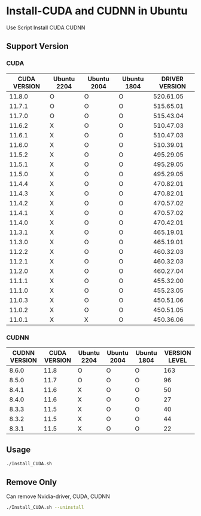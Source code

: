 # Install-CUDA and CUDNN in Ubuntu
Use Script Install CUDA CUDNN

## Support Version

### CUDA
| CUDA VERSION | Ubuntu 2204 | Ubuntu 2004 | Ubuntu 1804 |   DRIVER VERSION   |
| ------------ | ----------- | ----------- | ----------- | ------------------ |
|    11.8.0    |      O      |      O      |      O      |      520.61.05     |
|    11.7.1    |      O      |      O      |      O      |      515.65.01     |
|    11.7.0    |      O      |      O      |      O      |      515.43.04     |
|    11.6.2    |      X      |      O      |      O      |      510.47.03     |
|    11.6.1    |      X      |      O      |      O      |      510.47.03     |
|    11.6.0    |      X      |      O      |      O      |      510.39.01     |
|    11.5.2    |      X      |      O      |      O      |      495.29.05     |
|    11.5.1    |      X      |      O      |      O      |      495.29.05     |
|    11.5.0    |      X      |      O      |      O      |      495.29.05     |
|    11.4.4    |      X      |      O      |      O      |      470.82.01     |
|    11.4.3    |      X      |      O      |      O      |      470.82.01     |
|    11.4.2    |      X      |      O      |      O      |      470.57.02     |
|    11.4.1    |      X      |      O      |      O      |      470.57.02     |
|    11.4.0    |      X      |      O      |      O      |      470.42.01     |
|    11.3.1    |      X      |      O      |      O      |      465.19.01     |
|    11.3.0    |      X      |      O      |      O      |      465.19.01     |
|    11.2.2    |      X      |      O      |      O      |      460.32.03     |
|    11.2.1    |      X      |      O      |      O      |      460.32.03     |
|    11.2.0    |      X      |      O      |      O      |      460.27.04     |
|    11.1.1    |      X      |      O      |      O      |      455.32.00     |
|    11.1.0    |      X      |      O      |      O      |      455.23.05     |
|    11.0.3    |      X      |      O      |      O      |      450.51.06     |
|    11.0.2    |      X      |      O      |      O      |      450.51.05     |
|    11.0.1    |      X      |      X      |      O      |      450.36.06     |

### CUDNN
| CUDNN VERSION | CUDA VERSION | Ubuntu 2204 | Ubuntu 2004 | Ubuntu 1804 | VERSION LEVEL |
| ------------- | ------------ | ----------- | ----------- | ----------- | ------------- |
|     8.6.0     |     11.8     |      O      |      O      |      O      |      163      |
|     8.5.0     |     11.7     |      O      |      O      |      O      |       96      |
|     8.4.1     |     11.6     |      X      |      O      |      O      |       50      |
|     8.4.0     |     11.6     |      X      |      O      |      O      |       27      |
|     8.3.3     |     11.5     |      X      |      O      |      O      |       40      |
|     8.3.2     |     11.5     |      X      |      O      |      O      |       44      |
|     8.3.1     |     11.5     |      X      |      O      |      O      |       22      |

## Usage

```bash
./Install_CUDA.sh
```

## Remove Only
Can remove Nvidia-driver, CUDA, CUDNN
```bash
./Install_CUDA.sh --uninstall
```




